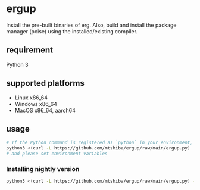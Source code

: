 # ergup

Install the pre-built binaries of erg. Also, build and install the package manager (poise) using the installed/existing compiler.

## requirement

Python 3

## supported platforms

* Linux x86_64
* Windows x86_64
* MacOS x86_64, aarch64

## usage

```sh
# If the Python command is registered as `python` in your environment, replace the `python3` part.
python3 <(curl -L https://github.com/mtshiba/ergup/raw/main/ergup.py)
# and please set environment variables
```

### Installing nightly version

```sh
python3 <(curl -L https://github.com/mtshiba/ergup/raw/main/ergup.py) - nightly
```
